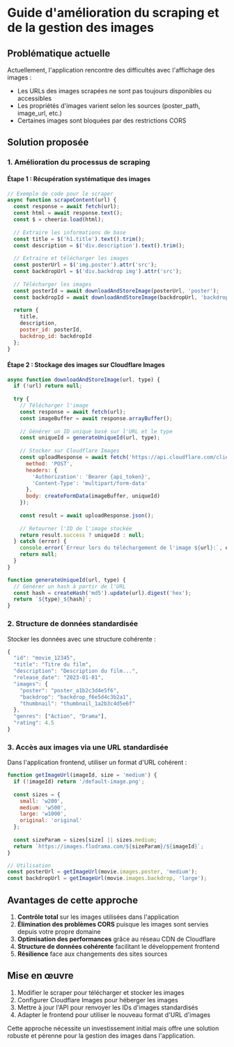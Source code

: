 # Guide d'amélioration du scraping et de la gestion des images

## Problématique actuelle

Actuellement, l'application rencontre des difficultés avec l'affichage des images :
- Les URLs des images scrapées ne sont pas toujours disponibles ou accessibles
- Les propriétés d'images varient selon les sources (poster_path, image_url, etc.)
- Certaines images sont bloquées par des restrictions CORS

## Solution proposée

### 1. Amélioration du processus de scraping

#### Étape 1 : Récupération systématique des images
```javascript
// Exemple de code pour le scraper
async function scrapeContent(url) {
  const response = await fetch(url);
  const html = await response.text();
  const $ = cheerio.load(html);
  
  // Extraire les informations de base
  const title = $('h1.title').text().trim();
  const description = $('div.description').text().trim();
  
  // Extraire et télécharger les images
  const posterUrl = $('img.poster').attr('src');
  const backdropUrl = $('div.backdrop img').attr('src');
  
  // Télécharger les images
  const posterId = await downloadAndStoreImage(posterUrl, 'poster');
  const backdropId = await downloadAndStoreImage(backdropUrl, 'backdrop');
  
  return {
    title,
    description,
    poster_id: posterId,
    backdrop_id: backdropId
  };
}
```

#### Étape 2 : Stockage des images sur Cloudflare Images
```javascript
async function downloadAndStoreImage(url, type) {
  if (!url) return null;
  
  try {
    // Télécharger l'image
    const response = await fetch(url);
    const imageBuffer = await response.arrayBuffer();
    
    // Générer un ID unique basé sur l'URL et le type
    const uniqueId = generateUniqueId(url, type);
    
    // Stocker sur Cloudflare Images
    const uploadResponse = await fetch('https://api.cloudflare.com/client/v4/accounts/{account_id}/images/v1', {
      method: 'POST',
      headers: {
        'Authorization': 'Bearer {api_token}',
        'Content-Type': 'multipart/form-data'
      },
      body: createFormData(imageBuffer, uniqueId)
    });
    
    const result = await uploadResponse.json();
    
    // Retourner l'ID de l'image stockée
    return result.success ? uniqueId : null;
  } catch (error) {
    console.error(`Erreur lors du téléchargement de l'image ${url}:`, error);
    return null;
  }
}

function generateUniqueId(url, type) {
  // Générer un hash à partir de l'URL
  const hash = createHash('md5').update(url).digest('hex');
  return `${type}_${hash}`;
}
```

### 2. Structure de données standardisée

Stocker les données avec une structure cohérente :

```javascript
{
  "id": "movie_12345",
  "title": "Titre du film",
  "description": "Description du film...",
  "release_date": "2023-01-01",
  "images": {
    "poster": "poster_a1b2c3d4e5f6",
    "backdrop": "backdrop_f6e5d4c3b2a1",
    "thumbnail": "thumbnail_1a2b3c4d5e6f"
  },
  "genres": ["Action", "Drama"],
  "rating": 4.5
}
```

### 3. Accès aux images via une URL standardisée

Dans l'application frontend, utiliser un format d'URL cohérent :

```javascript
function getImageUrl(imageId, size = 'medium') {
  if (!imageId) return '/default-image.png';
  
  const sizes = {
    small: 'w200',
    medium: 'w500',
    large: 'w1000',
    original: 'original'
  };
  
  const sizeParam = sizes[size] || sizes.medium;
  return `https://images.flodrama.com/${sizeParam}/${imageId}`;
}

// Utilisation
const posterUrl = getImageUrl(movie.images.poster, 'medium');
const backdropUrl = getImageUrl(movie.images.backdrop, 'large');
```

## Avantages de cette approche

1. **Contrôle total** sur les images utilisées dans l'application
2. **Élimination des problèmes CORS** puisque les images sont servies depuis votre propre domaine
3. **Optimisation des performances** grâce au réseau CDN de Cloudflare
4. **Structure de données cohérente** facilitant le développement frontend
5. **Résilience** face aux changements des sites sources

## Mise en œuvre

1. Modifier le scraper pour télécharger et stocker les images
2. Configurer Cloudflare Images pour héberger les images
3. Mettre à jour l'API pour renvoyer les IDs d'images standardisés
4. Adapter le frontend pour utiliser le nouveau format d'URL d'images

Cette approche nécessite un investissement initial mais offre une solution robuste et pérenne pour la gestion des images dans l'application.
